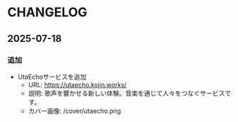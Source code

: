 # CHANGELOG

## 2025-07-18

### 追加
- UtaEchoサービスを追加
  - URL: https://utaecho.kojin.works/
  - 説明: 歌声を響かせる新しい体験。音楽を通じて人々をつなぐサービスです。
  - カバー画像: /cover/utaecho.png
